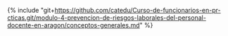{% include "git+https://github.com/catedu/Curso-de-funcionarios-en-pr-cticas.git/modulo-4-prevencion-de-riesgos-laborales-del-personal-docente-en-aragon/conceptos-generales.md" %}